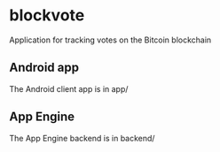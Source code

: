 # blockvote
Application for tracking votes on the Bitcoin blockchain

## Android app
The Android client app is in app/

## App Engine
The App Engine backend is in backend/